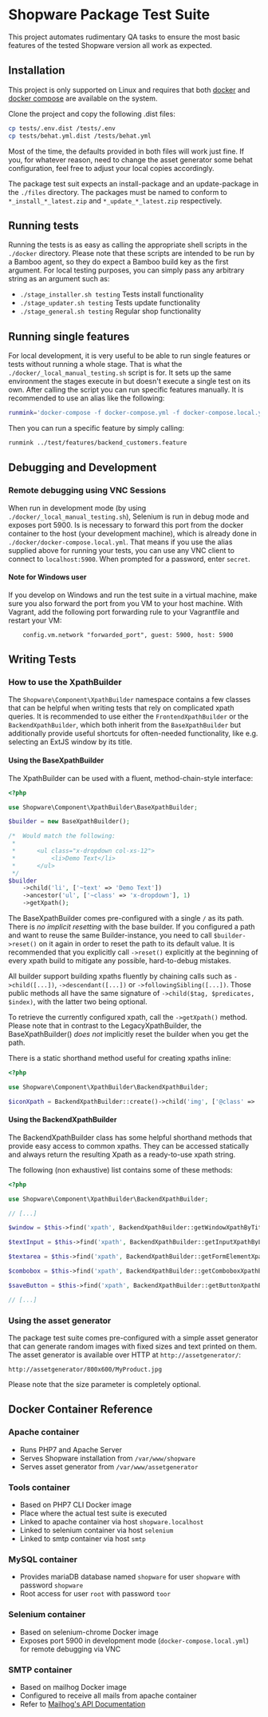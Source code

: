 Shopware Package Test Suite
===========================

This project automates rudimentary QA tasks to ensure the most basic features of the tested Shopware version all work
as expected.

## Installation
This project is only supported on Linux and requires that both [docker](https://docs.docker.com/engine/installation/linux/) 
and [docker compose](https://docs.docker.com/compose/) are available on the system.

Clone the project and copy the following .dist files:

```bash
cp tests/.env.dist /tests/.env
cp tests/behat.yml.dist /tests/behat.yml
```

Most of the time, the defaults provided in both files will work just fine. If you, for whatever reason, need to change
the asset generator some behat configuration, feel free to adjust your local copies accordingly.

The package test suit expects an install-package and an update-package in the `./files` directory. The packages must be
named to conform to `*_install_*_latest.zip` and `*_update_*_latest.zip` respectively.

## Running tests
Running the tests is as easy as calling the appropriate shell scripts in the `./docker` directory. Please note that these
scripts are intended to be run by a Bamboo agent, so they do expect a Bamboo build key as the first argument. For local
testing purposes, you can simply pass any arbitrary string as an argument such as:

* `./stage_installer.sh testing` Tests install functionality
* `./stage_updater.sh testing` Tests update functionality
* `./stage_general.sh testing` Regular shop functionality

## Running single features
For local development, it is very useful to be able to run single features or tests without running a whole stage. That
is what the `./docker/_local_manual_testing.sh` script is for. It sets up the same environment the stages execute in but
doesn't execute a single test on its own. After calling the script you can run specific features manually. It is recommended
to use an alias like the following:
 
 ```bash
 runmink='docker-compose -f docker-compose.yml -f docker-compose.local.yml run --rm tools ./behat $1 --format=pretty --out=std --format=junit --out=/logs/mink'
 ```

 Then you can run a specific feature by simply calling:

 ```bash
 runmink ../test/features/backend_customers.feature
 ```
 
 
## Debugging and Development

### Remote debugging using VNC Sessions
When run in development mode (by using `./docker/_local_manual_testing.sh`), Selenium is run in debug mode and exposes
port 5900. Is is necessary to forward this port from the docker container to the host (your development machine), which
is already done in `./docker/docker-compose.local.yml`. That means if you use the alias supplied above for running your
tests, you can use any VNC client to connect to `localhost:5900`. When prompted for a password, enter `secret`.

#### Note for Windows user
If you develop on Windows and run the test suite in a virtual machine, make sure you also forward the port from you VM
to your host machine. With Vagrant, add the following port forwarding rule to your Vagrantfile and restart your VM:

```
    config.vm.network "forwarded_port", guest: 5900, host: 5900
```

## Writing Tests

### How to use the XpathBuilder
The `Shopware\Component\XpathBuilder` namespace contains a few classes that can be helpful when writing tests that rely 
on complicated xpath queries. It is recommended to use either the `FrontendXpathBuilder` or the `BackendXpathBuilder`, 
which both inherit from the `BaseXpathBuilder` but additionally provide useful shortcuts for often-needed functionality, 
like e.g. selecting an ExtJS window by its title.

#### Using the BaseXpathBuilder
The XpathBuilder can be used with a fluent, method-chain-style interface:

```php
<?php

use Shopware\Component\XpathBuilder\BaseXpathBuilder;

$builder = new BaseXpathBuilder();

/*  Would match the following:
 *
 *      <ul class="x-dropdown col-xs-12">
 *          <li>Demo Text</li>
 *      </ul>
 */
$builder
    ->child('li', ['~text' => 'Demo Text'])
    ->ancestor('ul', ['~class' => 'x-dropdown'], 1)
    ->getXpath();

```

The BaseXpathBuilder comes pre-configured with a single `/` as its path. There is *no implicit resetting* with the base builder. 
If you configured a path and want to reuse the same Builder-instance, you need to call `$builder->reset()` on it again in 
order to reset the path to its default value. It is recommended that you explicitly call `->reset()` explicitly at the 
beginning of every xpath build to mitigate any possible, hard-to-debug mistakes.

All builder support building xpaths fluently by chaining calls such as `->child([...])`, `->descendant([...])` or 
`->followingSibling([...])`. Those public methods all have the same signature of `->child($tag, $predicates, $index)`, with
the latter two being optional.

To retrieve the currently configured xpath, call the `->getXpath()` method. Please note that in contrast to the LegacyXpathBuilder,
the BaseXpathBuilder() *does not* implicitly reset the builder when you get the path. 

There is a static shorthand method useful for creating xpaths inline:

```php
<?php

use Shopware\Component\XpathBuilder\BackendXpathBuilder;

$iconXpath = BackendXpathBuilder::create()->child('img', ['@class' => 'icon-smiley'])->getXpath();
```

#### Using the BackendXpathBuilder
The BackendXpathBuilder class has some helpful shorthand methods that provide easy access to common xpaths. They can
be accessed statically and always return the resulting Xpath as a ready-to-use xpath string.

The following (non exhaustive) list contains some of these methods:

```php
<?php

use Shopware\Component\XpathBuilder\BackendXpathBuilder;

// [...]

$window = $this->find('xpath', BackendXpathBuilder::getWindowXpathByTitle('Kundenverwaltung'));

$textInput = $this->find('xpath', BackendXpathBuilder::getInputXpathByLabel('Email:'));

$textarea = $this->find('xpath', BackendXpathBuilder::getFormElementXpathByLabel('textarea', 'Kommentar:'));

$combobox = $this->find('xpath', BackendXpathBuilder::getComboboxXpathByLabel('Steuersatz:'));

$saveButton = $this->find('xpath', BackendXpathBuilder::getButtonXpathByLabel('Speichern'));

// [...]

```

### Using the asset generator
The package test suite comes pre-configured with a simple asset generator that can generate random images with fixed
sizes and text printed on them. The asset generator is available over HTTP at `http://assetgenerator/`:
 ```
 http://assetgenerator/800x600/MyProduct.jpg
 ```

Please note that the size parameter is completely optional.

## Docker Container Reference

### Apache container
* Runs PHP7 and Apache Server
* Serves Shopware installation from `/var/www/shopware`
* Serves asset generator from `/var/www/assetgenerator`

### Tools container
* Based on PHP7 CLI Docker image
* Place where the actual test suite is executed
* Linked to apache container via host `shopware.localhost`
* Linked to selenium container via host `selenium`
* Linked to smtp container via host `smtp`

### MySQL container
* Provides mariaDB database named `shopware` for user `shopware` with password `shopware`
* Root access for user `root` with password `toor`

### Selenium container
* Based on selenium-chrome Docker image
* Exposes port 5900 in development mode (`docker-compose.local.yml`) for remote debugging via VNC

### SMTP container
* Based on mailhog Docker image
* Configured to receive all mails from apache container
* Refer to [Mailhog's API Documentation](https://github.com/mailhog/MailHog/blob/master/docs/APIv2.md)